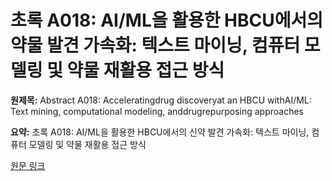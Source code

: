 # 초록 A018: AI/ML을 활용한 HBCU에서의 약물 발견 가속화: 텍스트 마이닝, 컴퓨터 모델링 및 약물 재활용 접근 방식

**원제목:** Abstract A018: Acceleratingdrug discoveryat an HBCU withAI/ML: Text mining, computational modeling, anddrugrepurposing approaches

**요약:** 초록 A018: AI/ML을 활용한 HBCU에서의 신약 발견 가속화: 텍스트 마이닝, 컴퓨터 모델링 및 약물 재활용 접근 방식

[원문 링크](https://scholar.google.com/scholar_url?url=https://aacrjournals.org/clincancerres/article/31/13_Supplement/A018/763297&hl=ko&sa=X&d=3804526472270264210&ei=Gk53aPSXBsmQ6rQP5MTdyQY&scisig=AAZF9b8Q397Kv2wbcts0TssndwsH&oi=scholaralrt&hist=BNQUaiIAAAAJ:6703930949883570885:AAZF9b9AgUxdKCnAXM18it0DhfP9&html=&pos=3&folt=kw-top)
